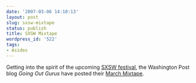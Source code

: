 ```yaml
---
date: '2007-03-06 14:10:13'
layout: post
slug: sxsw-mixtape
status: publish
title: SXSW Mixtape
wordpress_id: '522'
tags:
- Asides
---
```


Getting into the spirit of the upcoming [SXSW festival](http://sxsw.com), the Washington Post blog _Going Out Gurus_ have posted their [March Mixtape](http://blog.washingtonpost.com/goingoutgurus/2007/02/march_mixtape.html).
